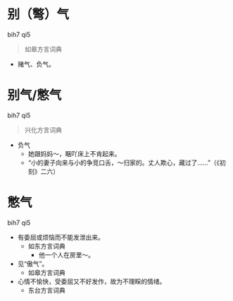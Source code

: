 # 别（彆）气
bih7 qi5
> 如皋方言词典
- 赌气、负气。

# 别气/憋气
bih7 qi5
> 兴化方言词典
- 负气
  - 她跟妈妈～，睏吖床上不肯起来。
  - “小的妻子向来与小的争竞口舌，～归家的。丈人欺心，藏过了……”（《初刻》二六）

# 憋气
bih7 qi5
+ 有委屈或烦恼而不能发泄出来。
  * 如东方言词典
    - 他一个人在房里～。
+ 见“傲气”。
  * 如皋方言词典
+ 心情不愉快，受委屈又不好发作，故为不理睬的情绪。
  * 东台方言词典
